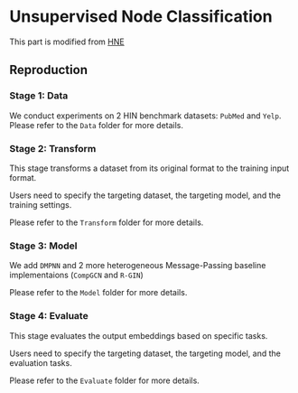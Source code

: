 # Unsupervised Node Classification

This part is modified from [HNE](https://github.com/yangji9181/HNE)

## Reproduction

### Stage 1: Data

We conduct experiments on 2 HIN benchmark datasets: ```PubMed``` and ```Yelp```.
Please refer to the ```Data``` folder for more details.

### Stage 2: Transform

This stage transforms a dataset from its original format to the training input format.

Users need to specify the targeting dataset, the targeting model, and the training settings.

Please refer to the ```Transform``` folder for more details.

### Stage 3: Model

We add ```DMPNN``` and 2 more heterogeneous Message-Passing baseline implementaions (```CompGCN``` and ```R-GIN```)

Please refer to the ```Model``` folder for more details.

### Stage 4: Evaluate

This stage evaluates the output embeddings based on specific tasks. 

Users need to specify the targeting dataset, the targeting model, and the evaluation tasks.

Please refer to the ```Evaluate``` folder for more details.
